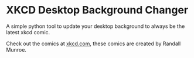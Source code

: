 <h1> XKCD Desktop Background Changer</h1>
<p>A simple python tool to update your desktop background to always be the latest xkcd comic.</p>

<p>Check out the comics at <a href='https://xkcd.com/'>xkcd.com</a>, these comics are created by Randall Munroe.</p>
